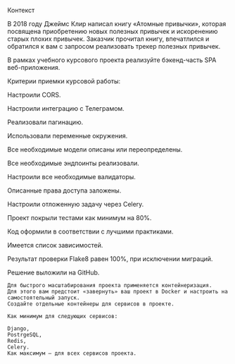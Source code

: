 Контекст


В 2018 году Джеймс Клир написал книгу «Атомные привычки», которая посвящена приобретению новых полезных привычек и искоренению старых плохих привычек. 
Заказчик прочитал книгу, впечатлился и обратился к вам с запросом реализовать трекер полезных привычек.

В рамках учебного курсового проекта реализуйте бэкенд-часть SPA веб-приложения.


Критерии приемки курсовой работы:


Настроили CORS.

Настроили интеграцию с Телеграмом.

Реализовали пагинацию.

Использовали переменные окружения.

Все необходимые модели описаны или переопределены.

Все необходимые эндпоинты реализовали.

Настроили все необходимые валидаторы.

Описанные права доступа заложены.

Настроили отложенную задачу через Celery.

Проект покрыли тестами как минимум на 80%.

Код оформили в соответствии с лучшими практиками.

Имеется список зависимостей.

Результат проверки Flake8 равен 100%, при исключении миграций.

Решение выложили на GitHub.


    Для быстрого масштабирования проекта применяется контейнеризация. 
    Для этого вам предстоит «завернуть» ваш проект в Docker и настроить на самостоятельный запуск.
    Cоздайте отдельные контейнеры для сервисов в проекте.

    Как минимум для следующих сервисов:

    Django,
    PostrgeSQL,
    Redis,
    Celery.
    Как максимум — для всех сервисов проекта.
